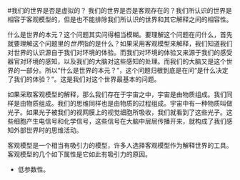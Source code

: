 #我们的世界是否是虚拟的？
我们的世界是否是客观存在的？我们所认识的世界是相容于客观模型的，但是也不能排除我们所认识的世界和其它解释之间的相容性。

什么是世界的本元？这个问题其实问得相当模糊。要理解这个问题在问什么，首先就要理解这个问题里的*世界*指的是什么？如果采用客观模型来解释，我们知道我们对世界的认识源自于我们对环境的体验。而我们对环境的体验又来源于我们的感受器官对环境的感知，以及我们的大脑对这些感知的处理。而我们的大脑又是这个世界的一部分。所以“什么是世界的本元？”，这个问题归根到底是在问“是什么决定了我们的体验？”。这是我们对这个世界最基本的问题。

如果采取客观模型的解释，那么我们存在于宇宙之中，宇宙是由物质组成。我们同样是由物质组成。我们的思维同样也是由物质的过程组成。宇宙中有一种物质叫做光子。如果光子被我们的视网膜上的视觉细胞所吸收，我们就看到了这些光子。这些细胞产生电信号和化学信号，这些信号在大脑中层层传播开来，就构成了我们感知外部世界时的思维活动。

客观模型是一个相当有吸引力的模型，许多人选择客观模型作为解释世界的工具。客观模型的几个如下属性是它如此有吸引力的原因。

* 低参数性。